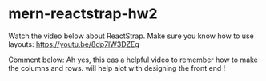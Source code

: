 # mern-reactstrap-hw2

Watch the video below about ReactStrap. Make sure you know how to use layouts:
https://youtu.be/8dp7lW3DZEg

Comment below:
Ah yes, this eas a helpful video to remember how to make the columns and rows. will help alot with designing the front end  ! 
